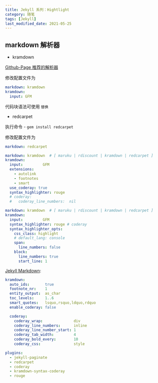 ```yaml
---
title: Jekyll 系列：Hightlight
category: 随笔
tags: [Jekyll]
last_modified_date: 2021-05-25
---
```


## markdown 解析器

- kramdown

[Github-Page 推荐的解析器](https://help.github.com/articles/migrating-your-pages-site-from-maruku/)

修改配置文件为

```yaml
markdown: kramdown
kramdown:
  input: GFM
```

代码块语法可使用 `替换`

- redcarpet

执行命令 - `gem install redcarpet`

修改配置文件为

```yaml
markdown: redcarpet
```

```yaml
markdown: kramdown  # [ maruku | rdiscount | kramdown | redcarpet ]
kramdown:
  input:         GFM
  extensions:
    - autolink
    - footnotes
    - smart
  use_coderay: true
  syntax_highlighter: rouge
  # coderay:
  #   coderay_line_numbers:  nil
```

```yaml
markdown: kramdown  # [ maruku | rdiscount | kramdown | redcarpet ]
kramdown:
  input:         GFM
  syntax_highlighter: rouge # coderay
  syntax_highlighter_opts:
    css_class: highlight
    # default_lang: console
    span:
      line_numbers: false
    block:
      line_numbers: true
      start_line: 1
```

[Jekyll Markdown](http://jekyllcn.com/docs/configuration/#markdown-options):

```yaml
kramdown:
  auto_ids:       true
  footnote_nr:    1
  entity_output:  as_char
  toc_levels:     1..6
  smart_quotes:   lsquo,rsquo,ldquo,rdquo
  enable_coderay: false

  coderay:
    coderay_wrap:              div
    coderay_line_numbers:      inline
    coderay_line_number_start: 1
    coderay_tab_width:         4
    coderay_bold_every:        10
    coderay_css:               style
```

```yaml
plugins:
  - jekyll-paginate
  - redcarpet
  - coderay
  - kramdown-syntax-coderay
  - rouge
```
